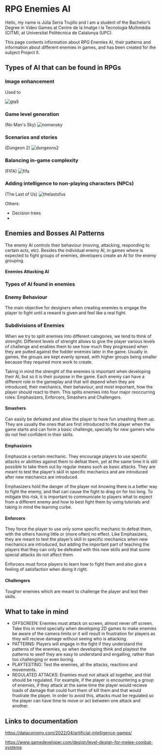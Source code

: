 # RPG Enemies AI

Hello, my name is Júlia Serra Trujillo and I am a student of the Bachelor’s Degree in Video Games at Centre de la Imatge i la Tecnologia Multimèdia (CITM), at Universitat Politècnica de Catalunya (UPC). 

This page contents information about RPG Enemies AI, their patterns and information about different enemies in games, and has been created for the subject Project II.

## Types of AI that can be found in RPGs
### Image enhancement
Used to

![gta5](https://user-images.githubusercontent.com/99959289/220201604-ac06f9db-85f2-49ba-8a0b-4e912d007cfe.jpg)

### Game level generation

(No Man's Sky)
![nomansky](https://user-images.githubusercontent.com/99959289/220765068-aef20d8b-a0aa-4bca-98a1-96c1ae618303.jpg)

### Scenarios and stories

(Dungeon 2)
![dungeons2](https://user-images.githubusercontent.com/99959289/220749561-35e51706-c353-444d-bfe7-1ae731fc688d.jpg)

### Balancing in-game complexity

(FIFA)
![fifa](https://user-images.githubusercontent.com/99959289/220749760-2213911e-454f-4238-8193-a192d6e44ace.jpg)

### Adding intelligence to non-playing characters (NPCs)

(The Last of Us)
![thelastofus](https://user-images.githubusercontent.com/99959289/220749937-b82770dc-a5c6-40d5-aabd-bea8a2faeb3d.jpg)

Others:
- Decision trees
- 

## Enemies and Bosses AI Patterns
The enemy AI controls their behaviour (moving, attacking, responding to certain acts, etc). Besides the individual enemy AI, in games where is expected to fight groups of enemies, developers create an AI for the enemy grouping.
#### Enemies Attacking AI



### Types of AI found in enemies

### Enemy Behaviour
The main objective for designers when creating enemies is engage the player to fight until a reward is given and feel like a real fight.

### Subdivisions of Enemies
When we try to split enemies into different categories, we tend to think of strenght. Different levels of strenght allows to give the player various levels of challenge and enables them to see how much they progressed when they are putted against the fodder enemies later in the game. Usually in games, the groups are kept evenly spread, with higher groups being smaller because they required more work to create.

Taking in mind the strenght of the enemies is important when developing their AI, but so it is their purpose in the game. Each enemy can have a different role in the gameplay and that will depend when they are introduced, their mechanics, their behaviour, and most important, how the player should react to them. This splits enemies into four major reoccurring roles: Emphasizers, Enforcers, Smashers and Challengers. 

#### Smashers
Can easily be defeated and allow the player to have fun smashing them up. They are usually the ones that are first introduced to the player when the game starts and can form a basic challenge, specially for new gamers who do not feel confident in their skills.

#### Emphasizers
Emphasize a certain mechanic. They encourage players to use specific attacks or abilities against them to defeat them, yet at the same time it is still possible to take them out by regular means such as basic attacks. They are meant to test the player’s skill in specific mechanics and are introduced after new mechanics are introduced.

Emphasizers hold the danger of the player not knowing there is a better way to fight the enemy, and that can cause the fight to drag on for too long. To mitigate this risk, it is important to communicate to players what to expect from a different enemy and how to best fight them by using tutorials and taking in mind the learning curbe.

#### Enforcers
They force the player to use only some specific mechanic to defeat them, with the others having little or (more often) no effect. Like Emphasizers, they are meant to test the player’s skill in specific mechanics when new mechanics are introduced, but adding the important part of teaching the players that they can only be defeated with this new skills and that some special attacks do not affect them.

Enforcers must force players to learn how to fight them and also give a feeling of satisfaction when doing it right.

#### Challengers
Tougher enemies which are meant to challenge the player and test their skills. 

## What to take in mind
- OFFSCREEN: Enemies must attack on screen, almost never off screen. Take this in mind specially when developing 2D games to make enemies be aware of the camera limits or it will result in frustration for players as they will recieve damage without seeing who is attacking.
- PATTERNS: Players will engage in the fight if they understand the patterns of the enemies, so when developing think and playtest the patterns to seeif they are easy to understand and engalling, rather than too challenging or even boring.
- PLAYTESTING: Test the enemies, all the attacks, reactions and movements. 
- REGULATED ATTACKS: Enemies must not attack all together, and that should be regulated. For example, if the player is encountering a group of enemies, if they attack at the same time the player would recieve loads of damage that could hurt them of kill them and that would frustrate the player. In order to avoid this, attacks must be regulated so the player can have time to move or act between one attack and another.

## Links to documentation
https://dataconomy.com/2022/04/artificial-intelligence-games/

https://www.gamedeveloper.com/design/level-design-for-melee-combat-systems

